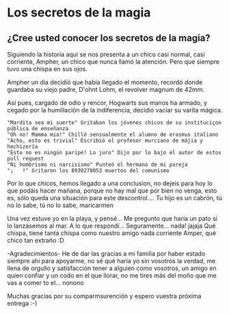 # Los secretos de la magia

## ¿Cree usted conocer los secretos de la magia?

Siguiendo la historia aquí se nos presenta a un chico casi normal, casi corriente, Ampher, un chico que nunca llamó la atención. Pero que siempre tuvo una chispa en sus ojos.

Ampher un día decidió que había llegado el momento, recordó donde guardaba su viejo padre, D'ohnt Lohm, el revolver magnum de 42mm.

Así pues, cargado de odio y rencor, Hogwarts sus manos ha armado, y cegado por la humillación de la indiferencia, decidió vaciar su varita mágica.

```
"Mardita sea mi suerte" Gritaban los jóvenes chicos de su instituciçon pública de enseñanza
"Oh no! Mamma mia!" Chilló sensualmente el alumno de erasmus italiano
"Acho, esto es trivial" Escribió el profesor murciano de májia y hechizería
"Esto no es ningún paripé! Lo juro" Dijo por lo bajo el autor de estos pull request
"Ni hombrismo ni narcisismo" Punteó el hermano de mi pareja
"¡   !" Gritaron los 8930278053 muertos del comunismo
```

Por lo que chicos, hemos llegado a una conclusíon, no dejeis para hoy lo que podáis hacer mañana, porque no hay mal que por bien no venga, esto es, sólo queda una situación para este descontrol....
Tu hijo es un cabrón, tú no lo sabe, tú no lo sabe, maricarmen

Una vez estuve yo en la playa, y pensé... Me pregunto que haría un pato si lo lanzásemos al mar. A lo que respondí... Seguramente... nada! jajaja
Qué chispa, tiene tanta chispa como nuestro amigo nada corriente Amper, qué chico tan extraño :D

-Agradecimientos-
He de dar las gracias a mi familia por haber estado siempre ahí para apoyarme, no sé qué haría yo sin vosotros la verdad, me llena de orgullo y satisfacción tener a alguien como vosotros, un amigo en quien confiar y un codo en el que llorar, no me tires más del moño que me vas a comer to el... nonono

Muchas gracias por su comparmsurención y espero vuestra próxima entrega :-)

